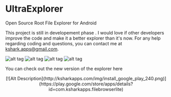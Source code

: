 UltraExplorer
=============

Open Source Root File Explorer for Android

This project is still in developement phase . I would love if other developers improve the code and make it a better
explorer than it's now. For any help regarding coding and questions, you can contact me at kshark.apps@gmail.com.


![alt tag](http://i.imgur.com/ybKuceV.png)    ![alt tag](http://i.imgur.com/hC2SlBs.png)
![alt tag](http://i.imgur.com/mfl9u40.png)    ![alt tag](http://i.imgur.com/qsyAIUo.png)

You can check out the new version of the explorer here

<center>[![Alt Description](http://ksharkapps.com/img/install_google_play_240.png)](https://play.google.com/store/apps/details?id=com.ksharkapps.filebrowserlite)</center>


